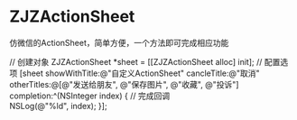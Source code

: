 # ZJZActionSheet
仿微信的ActionSheet，简单方便，一个方法即可完成相应功能

// 创建对象
ZJZActionSheet *sheet = [[ZJZActionSheet alloc] init];
// 配置选项
[sheet showWithTitle:@"自定义ActionSheet" cancleTitle:@"取消" otherTitles:@[@"发送给朋友", @"保存图片", @"收藏", @"投诉"] completion:^(NSInteger index) {
    // 完成回调    
    NSLog(@"%ld", index);
}];
